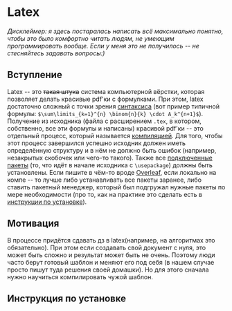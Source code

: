 # Latex
*Дисклеймер: я здесь постаралась написать всё максимально понятно, чтобы это было комфортно читать людям, не умеющим программировать вообще. Если у меня это не получилось -- не стесняйтесь задавать вопросы:)*
## Вступление
Latex -- это ~~такая штука~~ система компьютерной вёрстки, которая позволяет делать красивые pdf'ки с формулками. При этом, latex достаточно сложный с точки зрения <span title="То есть набора правил как писать код. Latex по факту является языком программирования"><ins>синтаксиса</ins></span> (вот пример типичной формулы: `$\sum\limits_{k=1}^{n} \binom{n}{k} \cdot A_k^{n+1}$`). Получение из исходника (файла с расширением `.tex`, в котором, собственно, все эти формулы и написаны) красивой pdf'ки -- это отдельный процесс, который называется <span title="Подробнее про это расскажут на лекциях по C++ или основам программирования."><ins>компиляцией</ins></span>. Для того, чтобы этот процесс завершился успешно исходник должен иметь определённую структуру и в нём не должно быть ошибок (например, незакрытых скобочек или чего-то такого). Также все <span title="Они расширяют список команд, которые можно использовать и тем самым увеличивают возможности. Подробнее про подключение библиотек в общем случае будет на курсе по C++ или основам программирования"><ins>подключенные пакеты</ins></span> (то, что идёт в начале исходника с `\usepackage`) должны быть установлены. Если пишите в чём-то вроде [Overleaf](https://www.overleaf.com/), если локально на компе -- то лучше либо устанавливать все пакеты заранее, либо ставить пакетный менеджер, который был подгружал нужные пакеты по мере необходимости (про то, как на практике это сделать есть в [инструкции по установке](#инструкция-по-установке)). 
## Мотивация 
В процессе придётся сдавать дз в latex(например, на алгоритмах это обязательно). При этом если создавать свой документ с нуля, это может быть сложно и результат может быть не очень. Поэтому люди часто берут готовый шаблон и меняют его под себя (в нашем случае просто пишут туда решения своей домашки). Но для этого сначала нужно научиться компилировать чужой шаблон.
## Инструкция по установке



